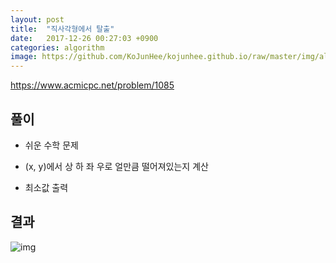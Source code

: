 ```yaml
---
layout: post
title:  "직사각형에서 탈출"
date:   2017-12-26 00:27:03 +0900
categories: algorithm
image: https://github.com/KoJunHee/kojunhee.github.io/raw/master/img/algorithm.png
---
```


<https://www.acmicpc.net/problem/1085>

## 풀이

- 쉬운 수학 문제

- (x, y)에서 상 하 좌 우로 얼만큼 떨어져있는지 계산

- 최소값 출력

## 결과

![img](https://github.com/KoJunHee/kojunhee.github.io/raw/master/img/탈출.png)




		
	

